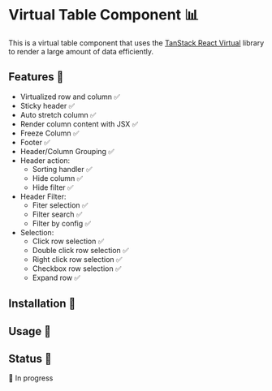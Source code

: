 # Virtual Table Component 📊

This is a virtual table component that uses the [TanStack React Virtual](https://tanstack.com/react/virtual) library to render a large amount of data efficiently.

## Features 📝
- Virtualized row and column ✅
- Sticky header ✅
- Auto stretch column ✅
- Render column content with JSX ✅
- Freeze Column ✅
- Footer ✅
- Header/Column Grouping ✅
- Header action:
    - Sorting handler ✅
    - Hide column ✅
    - Hide filter ✅
- Header Filter:
    - Fiter selection ✅
    - Filter search ✅
    - Filter by config ✅
- Selection:
    - Click row selection ✅
    - Double click row selection ✅
    - Right click row selection ✅
    - Checkbox row selection ✅
    - Expand row ✅

## Installation 💾

## Usage 📖

## Status 🚧
🚧 In progress
